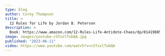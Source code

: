 ```yaml
---
type: blog
author: Corey Thompson
title: >
  12 Rules for Life by Jordan B. Peterson
description: >
  Book: https://www.amazon.com/12-Rules-Life-Antidote-Chaos/dp/0141988517/ref=tmm_pap_swatch_0?
image: images/youtube-cSTxzlTubQA.jpg
published: "2023-06-11"
video: https://www.youtube.com/watch?v=cSTxzlTubQA
---
```

